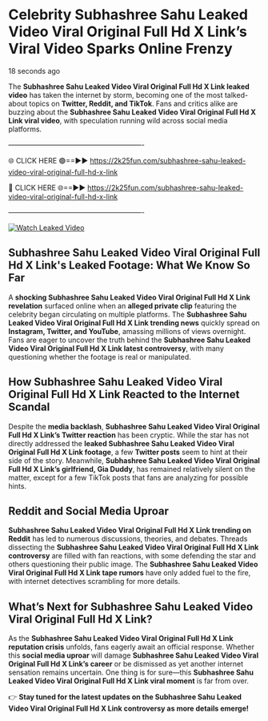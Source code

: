 # Celebrity Subhashree Sahu Leaked Video Viral Original Full Hd X Link’s Viral Video Sparks Online Frenzy

18 seconds ago

The **Subhashree Sahu Leaked Video Viral Original Full Hd X Link leaked video** has taken the internet by storm, becoming one of the most talked-about topics on **Twitter, Reddit, and TikTok**. Fans and critics alike are buzzing about the **Subhashree Sahu Leaked Video Viral Original Full Hd X Link viral video**, with speculation running wild across social media platforms.

———————————————————-

🌐 CLICK HERE 🟢==►► https://2k25fun.com/subhashree-sahu-leaked-video-viral-original-full-hd-x-link

🔴 CLICK HERE 🌐==►► https://2k25fun.com/subhashree-sahu-leaked-video-viral-original-full-hd-x-link

———————————————————-

[![Watch Leaked Video](https://miro.medium.com/v2/resize:fit:828/format:webp/1*cilzJN44JGOrTw9NJCrNHA.gif "Watch Leaked Video")](https://2k25fun.com/subhashree-sahu-leaked-video-viral-original-full-hd-x-link)

## **Subhashree Sahu Leaked Video Viral Original Full Hd X Link's Leaked Footage: What We Know So Far**  
A **shocking Subhashree Sahu Leaked Video Viral Original Full Hd X Link revelation** surfaced online when an **alleged private clip** featuring the celebrity began circulating on multiple platforms. The **Subhashree Sahu Leaked Video Viral Original Full Hd X Link trending news** quickly spread on **Instagram, Twitter, and YouTube**, amassing millions of views overnight. Fans are eager to uncover the truth behind the **Subhashree Sahu Leaked Video Viral Original Full Hd X Link latest controversy**, with many questioning whether the footage is real or manipulated.  

## **How Subhashree Sahu Leaked Video Viral Original Full Hd X Link Reacted to the Internet Scandal**  
Despite the **media backlash**, **Subhashree Sahu Leaked Video Viral Original Full Hd X Link’s Twitter reaction** has been cryptic. While the star has not directly addressed the **leaked Subhashree Sahu Leaked Video Viral Original Full Hd X Link footage**, a few **Twitter posts** seem to hint at their side of the story. Meanwhile, **Subhashree Sahu Leaked Video Viral Original Full Hd X Link’s girlfriend, Gia Duddy**, has remained relatively silent on the matter, except for a few TikTok posts that fans are analyzing for possible hints.  

## **Reddit and Social Media Uproar**  
**Subhashree Sahu Leaked Video Viral Original Full Hd X Link trending on Reddit** has led to numerous discussions, theories, and debates. Threads dissecting the **Subhashree Sahu Leaked Video Viral Original Full Hd X Link controversy** are filled with fan reactions, with some defending the star and others questioning their public image. The **Subhashree Sahu Leaked Video Viral Original Full Hd X Link tape rumors** have only added fuel to the fire, with internet detectives scrambling for more details.  

## **What’s Next for Subhashree Sahu Leaked Video Viral Original Full Hd X Link?**  
As the **Subhashree Sahu Leaked Video Viral Original Full Hd X Link reputation crisis** unfolds, fans eagerly await an official response. Whether this **social media uproar** will damage **Subhashree Sahu Leaked Video Viral Original Full Hd X Link’s career** or be dismissed as yet another internet sensation remains uncertain. One thing is for sure—this **Subhashree Sahu Leaked Video Viral Original Full Hd X Link viral moment** is far from over.  

👉 **Stay tuned for the latest updates on the Subhashree Sahu Leaked Video Viral Original Full Hd X Link controversy as more details emerge!**  